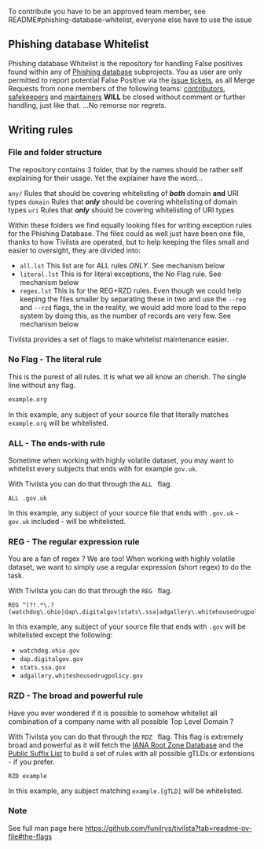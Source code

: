 To contribute you have to be an approved team member, see 
README#phishing-database-whitelist, everyone else have to use the issue

## Phishing database Whitelist

Phishing database Whitelist is the repository for handling False positives 
found within any of [Phishing database](https://github.com/Phishing-Database)
subprojects. You as user are only permitted to report potential False 
Positive via the [issue tickets](), as all Merge Requests from none members 
of the following teams: [contributors](https://github.com/orgs/Phishing-Database/teams/contributors),
[safekeepers](https://github.com/orgs/Phishing-Database/teams/safekeepers) and
[maintainers](https://github.com/orgs/Phishing-Database/teams/maintainers)
**WILL** be closed without comment or further handling, just like that. ...No 
remorse nor regrets.

## Writing rules

### File and folder structure

The repository contains 3 folder, that by the names should be rather self 
explaining for their usage. Yet the explainer have the word...

`any/` Rules that should be covering whitelisting of **_both_** domain 
**and** URI types
`domain` Rules that **_only_** should be covering whitelisting of domain types
`uri` Rules that **_only_** should be covering whitelisting of URI types

Within these folders we find equally looking files for writing exception 
rules for the Phishing Database. The files could as well just have been one 
file, thanks to how Tivilsta are operated, but to help keeping the files 
small and easier to oversight, they are divided into:

- `all.lst` This list are for ALL rules _ONLY_. See mechanism below
- `literal.lst` This is for literal exceptions, the No Flag rule. See 
  mechanism below 
- `regex.lst` This is for the REG+RZD rules. Even though we could help keeping 
  the files smaller by separating these in two and use the `--reg` and 
  `--rzd` flags, the in the reality, we would add more load to the repo 
  system by doing this, as the number of records are very few. See mechanism 
  below

Tivilsta provides a set of flags to make whitelist maintenance easier.

### No Flag - The literal rule

This is the purest of all rules. It is what we all know an cherish. The single
line without any flag.

```txt
example.org
```

In this example, any subject of your source file that literally matches `example.org`
will be whitelisted.

### ALL - The ends-with rule

Sometime when working with highly volatile dataset, you may want to whitelist
every subjects that ends with for example `gov.uk`.

With Tivilsta you can do that through the `ALL ` flag.

```regexp
ALL .gov.uk
```

In this example, any subject of your source file that ends with `.gov.uk` -
`gov.uk` included - will be whitelisted.

### REG - The regular expression rule

You are a fan of regex ? We are too! When working with highly volatile dataset,
we want to simply use a regular expression (short regex) to do the task.

With Tivilsta you can do that through the `REG ` flag.

```regexp
REG ^(?!.*\.?(watchdog\.ohio|dap\.digitalgov|stats\.ssa|adgallery\.whitehousedrugpolicy)).*\.gov$
```

In this example, any subject of your source file that ends with `.gov` will be
whitelisted except the following:

- `watchdog.ohio.gov`
- `dap.digitalgov.gov`
- `stats.ssa.gov`
- `adgallery.whiteshousedrugpolicy.gov`

### RZD - The broad and powerful rule

Have you ever wondered if it is possible to somehow whitelist all combination of
a company name with all possible Top Level Domain ?

With Tivilsta you can do that through the `RDZ ` flag. This flag is extremely
broad and powerful as it will fetch the
[IANA Root Zone Database](https://www.iana.org/domains/root/db) and the
[Public Suffix List](https://publicsuffix.org/)
to build a set of rules with all possible gTLDs or extensions - if you prefer.

```
RZD example
```

In this example, any subject matching `example.[gTLD]` will be whitelisted.

### Note

See full man page here https://github.com/funilrys/tivilsta?tab=readme-ov-file#the-flags
